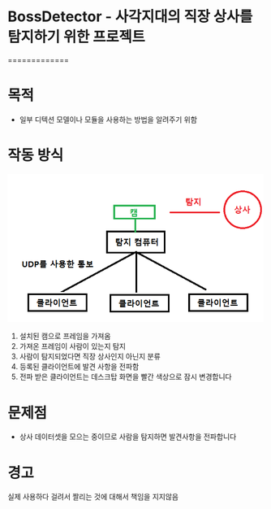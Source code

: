 # BossDetector - 사각지대의 직장 상사를 탐지하기 위한 프로젝트
=============

목적
=============
* 일부 디텍션 모델이나 모듈을 사용하는 방법을 알려주기 위함

작동 방식
=============
![Alt text](pipeline.png "작동 방식")
1. 설치된 캠으로 프레임을 가져옴
2. 가져온 프레임이 사람이 있는지 탐지
3. 사람이 탐지되었다면 직장 상사인지 아닌지 분류
4. 등록된 클라이언트에 발견 사항을 전파함
5. 전파 받은 클라이언트는 데스크탑 화면을 빨간 색상으로 잠시 변경합니다

문제점
=============
* 상사 데이터셋을 모으는 중이므로 사람을 탐지하면 발견사항을 전파합니다

경고
=============
실제 사용하다 걸려서 짤리는 것에 대해서 책임을 지지않음
